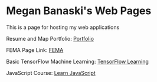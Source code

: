 # Megan Banaski's Web Pages

This is a page for hosting my web applications

Resume and Map Portfolio: [Portfolio](https://mbana641.github.io/portfolio/index.html)

FEMA Page Link: [FEMA](https://mbana641.github.io/FEMA_DST/FEMA.html)

Basic TensorFlow Machine Learning: [TensorFlow Learning](https://mbana641.github.io/basicLearning/)

JavaScript Course: [Learn JavaScript](https://mbana641.github.io/javascript_course/exercise_2.html)
